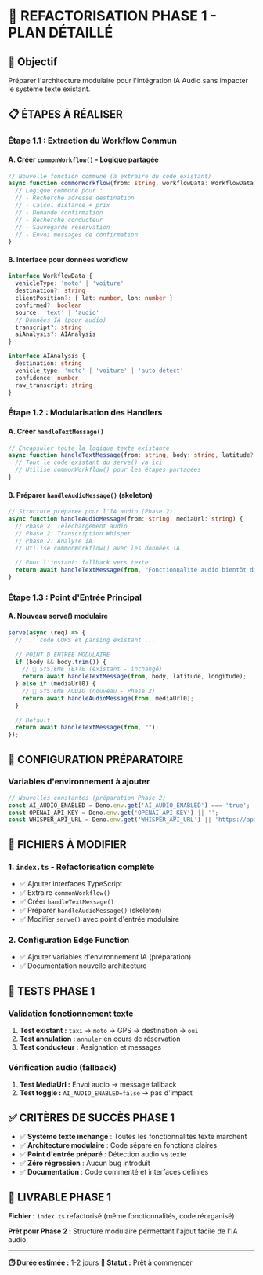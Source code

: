 # 🔧 REFACTORISATION PHASE 1 - PLAN DÉTAILLÉ

## 🎯 Objectif
Préparer l'architecture modulaire pour l'intégration IA Audio sans impacter le système texte existant.

## 📋 ÉTAPES À RÉALISER

### **Étape 1.1 : Extraction du Workflow Commun**

#### **A. Créer `commonWorkflow()` - Logique partagée**
```typescript
// Nouvelle fonction commune (à extraire du code existant)
async function commonWorkflow(from: string, workflowData: WorkflowData, source: 'text' | 'audio') {
  // Logique commune pour :
  // - Recherche adresse destination
  // - Calcul distance + prix
  // - Demande confirmation
  // - Recherche conducteur
  // - Sauvegarde réservation
  // - Envoi messages de confirmation
}
```

#### **B. Interface pour données workflow**
```typescript
interface WorkflowData {
  vehicleType: 'moto' | 'voiture'
  destination?: string
  clientPosition?: { lat: number, lon: number }
  confirmed?: boolean
  source: 'text' | 'audio'
  // Données IA (pour audio)
  transcript?: string
  aiAnalysis?: AIAnalysis
}

interface AIAnalysis {
  destination: string
  vehicle_type: 'moto' | 'voiture' | 'auto_detect'
  confidence: number
  raw_transcript: string
}
```

### **Étape 1.2 : Modularisation des Handlers**

#### **A. Créer `handleTextMessage()`**
```typescript
// Encapsuler toute la logique texte existante
async function handleTextMessage(from: string, body: string, latitude?: string, longitude?: string) {
  // Tout le code existant du serve() va ici
  // Utilise commonWorkflow() pour les étapes partagées
}
```

#### **B. Préparer `handleAudioMessage()` (skeleton)**
```typescript
// Structure préparée pour l'IA audio (Phase 2)
async function handleAudioMessage(from: string, mediaUrl: string) {
  // Phase 2: Téléchargement audio
  // Phase 2: Transcription Whisper
  // Phase 2: Analyse IA
  // Utilise commonWorkflow() avec les données IA
  
  // Pour l'instant: fallback vers texte
  return await handleTextMessage(from, "Fonctionnalité audio bientôt disponible. Écrivez 'taxi'");
}
```

### **Étape 1.3 : Point d'Entrée Principal**

#### **A. Nouveau serve() modulaire**
```typescript
serve(async (req) => {
  // ... code CORS et parsing existant ...
  
  // POINT D'ENTRÉE MODULAIRE
  if (body && body.trim()) {
    // 📱 SYSTÈME TEXTE (existant - inchangé)
    return await handleTextMessage(from, body, latitude, longitude);
  } else if (mediaUrl0) {
    // 🎤 SYSTÈME AUDIO (nouveau - Phase 2)
    return await handleAudioMessage(from, mediaUrl0);
  }
  
  // Default
  return await handleTextMessage(from, "");
});
```

## 🔧 CONFIGURATION PRÉPARATOIRE

### **Variables d'environnement à ajouter**
```typescript
// Nouvelles constantes (préparation Phase 2)
const AI_AUDIO_ENABLED = Deno.env.get('AI_AUDIO_ENABLED') === 'true';
const OPENAI_API_KEY = Deno.env.get('OPENAI_API_KEY') || '';
const WHISPER_API_URL = Deno.env.get('WHISPER_API_URL') || 'https://api.openai.com/v1/audio/transcriptions';
```

## 📂 FICHIERS À MODIFIER

### **1. `index.ts` - Refactorisation complète**
- ✅ Ajouter interfaces TypeScript
- ✅ Extraire `commonWorkflow()`
- ✅ Créer `handleTextMessage()`
- ✅ Préparer `handleAudioMessage()` (skeleton)
- ✅ Modifier `serve()` avec point d'entrée modulaire

### **2. Configuration Edge Function**
- ✅ Ajouter variables d'environnement IA (préparation)
- ✅ Documentation nouvelle architecture

## 🧪 TESTS PHASE 1

### **Validation fonctionnement texte**
1. **Test existant :** `taxi` → `moto` → GPS → destination → `oui`
2. **Test annulation :** `annuler` en cours de réservation
3. **Test conducteur :** Assignation et messages

### **Vérification audio (fallback)**
1. **Test MediaUrl :** Envoi audio → message fallback
2. **Test toggle :** `AI_AUDIO_ENABLED=false` → pas d'impact

## ✅ CRITÈRES DE SUCCÈS PHASE 1

- ✅ **Système texte inchangé** : Toutes les fonctionnalités texte marchent
- ✅ **Architecture modulaire** : Code séparé en fonctions claires
- ✅ **Point d'entrée préparé** : Détection audio vs texte
- ✅ **Zéro régression** : Aucun bug introduit
- ✅ **Documentation** : Code commenté et interfaces définies

## 🎯 LIVRABLE PHASE 1

**Fichier :** `index.ts` refactorisé (même fonctionnalités, code réorganisé)

**Prêt pour Phase 2 :** Structure modulaire permettant l'ajout facile de l'IA audio

---

**⏱️ Durée estimée :** 1-2 jours
**🎯 Statut :** Prêt à commencer